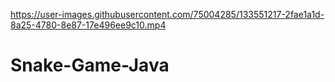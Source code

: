

https://user-images.githubusercontent.com/75004285/133551217-2fae1a1d-8a25-4780-8e87-17e496ee9c10.mp4

# Snake-Game-Java
